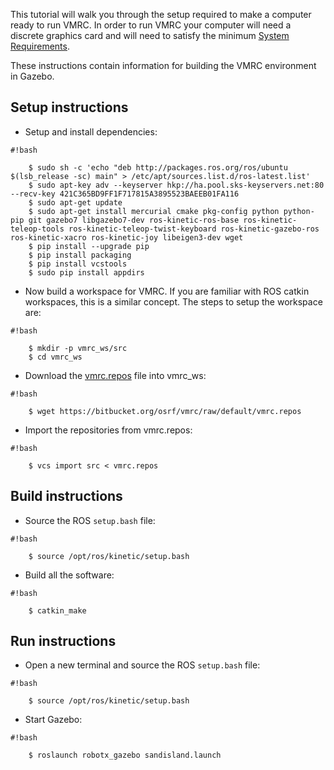This tutorial will walk you through the setup required to make a computer ready to run VMRC. In order to run VMRC your computer will need a discrete graphics card and will need to satisfy the minimum [System Requirements](https://bitbucket.org/osrf/vmrc/wiki/system_requirements).

These instructions contain information for building the VMRC environment in Gazebo.

## Setup instructions ##

* Setup and install dependencies:


```
#!bash

    $ sudo sh -c 'echo "deb http://packages.ros.org/ros/ubuntu $(lsb_release -sc) main" > /etc/apt/sources.list.d/ros-latest.list'
    $ sudo apt-key adv --keyserver hkp://ha.pool.sks-keyservers.net:80 --recv-key 421C365BD9FF1F717815A3895523BAEEB01FA116
    $ sudo apt-get update
    $ sudo apt-get install mercurial cmake pkg-config python python-pip git gazebo7 libgazebo7-dev ros-kinetic-ros-base ros-kinetic-teleop-tools ros-kinetic-teleop-twist-keyboard ros-kinetic-gazebo-ros ros-kinetic-xacro ros-kinetic-joy libeigen3-dev wget
    $ pip install --upgrade pip
    $ pip install packaging
    $ pip install vcstools
    $ sudo pip install appdirs
```

*  Now build a workspace for VMRC. If you are familiar with ROS catkin
workspaces, this is a similar concept. The steps to setup the workspace are:

```
#!bash

    $ mkdir -p vmrc_ws/src
    $ cd vmrc_ws
```

* Download the [vmrc.repos](https://bitbucket.org/osrf/vmrc/raw/default/vmrc.repos) file into vmrc_ws:

```
#!bash

    $ wget https://bitbucket.org/osrf/vmrc/raw/default/vmrc.repos
```

* Import the repositories from vmrc.repos:

```
#!bash

    $ vcs import src < vmrc.repos
```

## Build instructions ##

* Source the ROS `setup.bash` file:

```
#!bash

    $ source /opt/ros/kinetic/setup.bash
```

* Build all the software:

```
#!bash

    $ catkin_make
```

## Run instructions ##

* Open a new terminal and source the ROS `setup.bash` file:

```
#!bash

    $ source /opt/ros/kinetic/setup.bash
```

* Start Gazebo:

```
#!bash

    $ roslaunch robotx_gazebo sandisland.launch
```